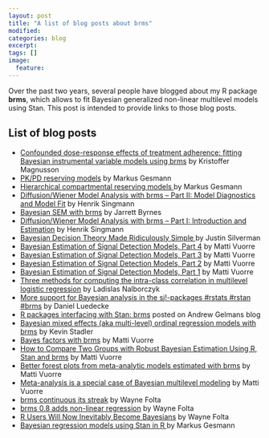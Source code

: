 ```yaml
---
layout: post
title: "A list of blog posts about brms"
modified:
categories: blog
excerpt:
tags: []
image:
  feature:
---
```


Over the past two years, several people have blogged about my R package **brms**, which allows to fit Bayesian generalized non-linear multilevel models using Stan. This post is intended to provide links to those blog posts.

## List of blog posts

- [Confounded dose-response effects of treatment adherence: fitting Bayesian instrumental variable models using brms](http://rpsychologist.com/adherence-analysis-IV-brms) by Kristoffer Magnusson
- [PK/PD reserving models](https://magesblog.com/post/2018-01-30-pkpd-reserving-models/) by Markus Gesmann
- [Hierarchical compartmental reserving models ](https://magesblog.com/post/hierarchical-compartmental-reserving-models/) by Markus Gesmann
- [Diffusion/Wiener Model Analysis with brms – Part II: Model Diagnostics and Model Fit](http://singmann.org/wiener-model-analysis-with-brms-part-ii/) by Henrik Singmann
- [Bayesian SEM with brms](http://www.imachordata.com/bayesian-sem-with-brms/) by Jarrett Byrnes
- [Diffusion/Wiener Model Analysis with brms – Part I: Introduction and Estimation](http://singmann.org/wiener-model-analysis-with-brms-part-i/) by Henrik Singmann
- [Bayesian Decision Theory Made Ridiculously Simple ](http://www.statsathome.com/2017/10/12/bayesian-decision-theory-made-ridiculously-simple/) by Justin Silverman
- [Bayesian Estimation of Signal Detection Models, Part 4](https://vuorre.netlify.com/post/2017/bayesian-estimation-of-signal-detection-theory-models-part-4/) by Matti Vuorre
- [Bayesian Estimation of Signal Detection Models, Part 3](https://vuorre.netlify.com/post/2017/bayesian-estimation-of-signal-detection-theory-models-part-3/) by Matti Vuorre
- [Bayesian Estimation of Signal Detection Models, Part 2](https://vuorre.netlify.com/post/2017/bayesian-estimation-of-signal-detection-theory-models-part-2/) by Matti Vuorre
- [Bayesian Estimation of Signal Detection Models, Part 1](https://vuorre.netlify.com/post/2017/bayesian-estimation-of-signal-detection-theory-models-part-1/) by Matti Vuorre
- [Three methods for computing the intra-class correlation in multilevel logistic regression](http://www.barelysignificant.com/post/icc/) by Ladislas Nalborczyk
- [More support for Bayesian analysis in the sj!-packages #rstats #rstan #brms](https://strengejacke.wordpress.com/2017/10/11/more-support-for-bayesian-analysis-in-the-sj-packages-rstats-rstan-brms/) by Daniel Luedecke
- [R packages interfacing with Stan: brms](http://andrewgelman.com/2017/01/10/r-packages-interfacing-stan-brms/) posted on Andrew Gelmans blog 
- [Bayesian mixed effects (aka multi-level) ordinal regression models with brms](http://kevinstadler.github.io/blog/bayesian-ordinal-regression-with-random-effects-using-brms/) by Kevin Stadler
- [Bayes factors with brms](https://vuorre.netlify.com/post/2017/bayes-factors-with-brms/) by Matti Vuorre
- [How to Compare Two Groups with Robust Bayesian Estimation Using R, Stan and brms](https://vuorre.netlify.com/post/2017/how-to-compare-two-groups-with-robust-bayesian-estimation-using-r-stan-and-brms/) by Matti Vuorre
- [Better forest plots from meta-analytic models estimated with brms](https://vuorre.netlify.com/post/2017/better-brms-forest-plots/) by Matti Vuorre
- [Meta-analysis is a special case of Bayesian multilevel modeling](https://vuorre.netlify.com/post/2016/2016-09-29-bayesian-meta-analysis/) by Matti Vuorre
- [brms continuous its streak](https://thinkinator.com/2016/11/20/brms-continues-its-streak/) by Wayne Folta
- [brms 0.8 adds non-linear regression](https://thinkinator.com/2016/02/17/brms-0-8-adds-non-linear-regression/) by Wayne Folta
- [R Users Will Now Inevitably Become Bayesians](https://thinkinator.com/2016/01/12/r-users-will-now-inevitably-become-bayesians/) by Wayne Folta
- [Bayesian regression models using Stan in R ](http://www.magesblog.com/2015/09/bayesian-regression-models-using-stan.html) by Markus Gesmann


